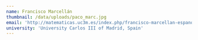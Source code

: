 ```yaml
---
name: Francisco Marcellán
thumbnail: /data/uploads/paco_marc.jpg
email: 'http://matematicas.uc3m.es/index.php/francisco-marcellan-espanol'
university: 'University Carlos III of Madrid, Spain'
---
```


